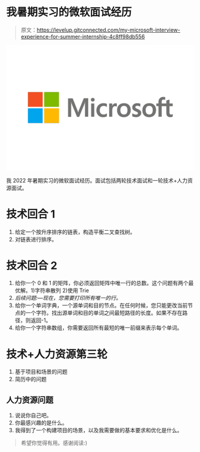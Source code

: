 # 我暑期实习的微软面试经历

> 原文：<https://levelup.gitconnected.com/my-microsoft-interview-experience-for-summer-internship-4c8ff98db556>

![](img/e13c77e54af62fe5523951e899ad0ee1.png)

我 2022 年暑期实习的微软面试经历。面试包括两轮技术面试和一轮技术+人力资源面试。

# 技术回合 1

1.  给定一个按升序排序的链表，构造平衡二叉查找树。
2.  对链表进行排序。

# 技术回合 2

1.  给你一个 0 和 1 的矩阵，你必须返回矩阵中唯一行的总数。这个问题有两个最优解。1)字符串散列 2)使用 Trie
2.  *后续问题:—现在，您需要打印所有唯一的行。*
3.  给你一个单词字典，一个源单词和目的节点。在任何时候，您只能更改当前节点的一个字符。找出源单词和目的单词之间最短路径的长度。如果不存在路径，则返回-1。
4.  给你一个字符串数组，你需要返回所有最短的唯一前缀来表示每个单词。

# 技术+人力资源第三轮

1.  基于项目和场景的问题
2.  简历中的问题

## 人力资源问题

1.  说说你自己吧。
2.  你最感兴趣的是什么。
3.  我得到了一个构建项目的场景，以及我需要做的基本要求和优化是什么。

> 希望你觉得有用。感谢阅读:)